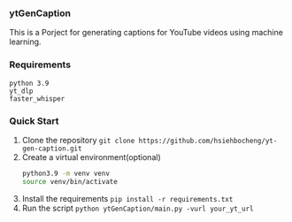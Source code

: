 ### ytGenCaption

This is a Porject for generating captions for YouTube videos using machine learning.</p>

### Requirements

```
python 3.9
yt_dlp
faster_whisper
```

### Quick Start
1. Clone the repository
   `git clone https://github.com/hsiehbocheng/yt-gen-caption.git`
2. Create a virtual environment(optional)
    ```bash
    python3.9 -m venv venv
    source venv/bin/activate
    ```
3. Install the requirements
   `pip install -r requirements.txt`
4. Run the script
    `python ytGenCaption/main.py -vurl your_yt_url`